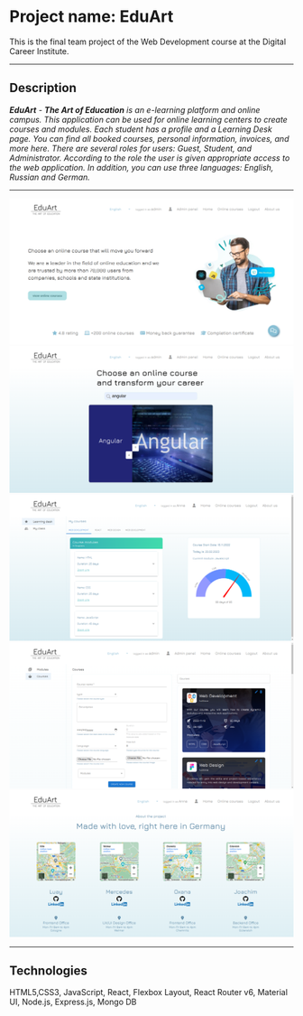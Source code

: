 # Project name: EduArt

This is the final team project of the Web Development course at the Digital Career Institute.

---

## Description

_**EduArt** - **The Art of Education** is an e-learning platform and online campus. This application can be used for online learning centers to create courses and modules. Each student has a profile and a Learning Desk page. You can find all booked courses, personal information, invoices, and more here. There are several roles for users: Guest, Student, and Administrator. According to the role the user is given appropriate access to the web application. In addition, you can use three languages: English, Russian and German._

---

![Home page](./public/images/home-page.png)
![Online courses](./public/images/online-courses.png)
![Learning desk](./public/images/learning_desk.png)
![Admin panel](./public/images/admin_panel.png)
![About us](./public/images/about_us.png)

---

## Technologies

HTML5,CSS3, JavaScript, React, Flexbox Layout, React Router v6, Material UI, Node.js, Express.js, Mongo DB
